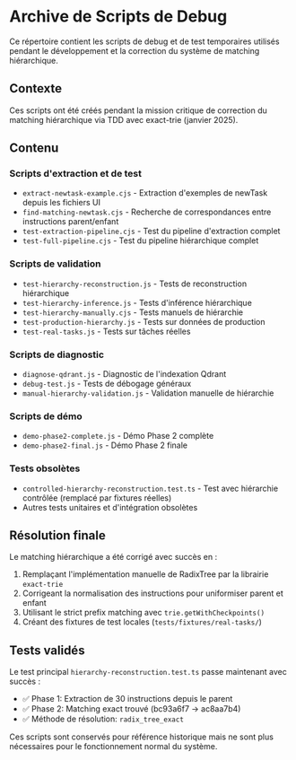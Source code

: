 # Archive de Scripts de Debug

Ce répertoire contient les scripts de debug et de test temporaires utilisés pendant le développement et la correction du système de matching hiérarchique.

## Contexte

Ces scripts ont été créés pendant la mission critique de correction du matching hiérarchique via TDD avec exact-trie (janvier 2025).

## Contenu

### Scripts d'extraction et de test
- `extract-newtask-example.cjs` - Extraction d'exemples de newTask depuis les fichiers UI
- `find-matching-newtask.cjs` - Recherche de correspondances entre instructions parent/enfant
- `test-extraction-pipeline.cjs` - Test du pipeline d'extraction complet
- `test-full-pipeline.cjs` - Test du pipeline hiérarchique complet

### Scripts de validation
- `test-hierarchy-reconstruction.js` - Tests de reconstruction hiérarchique
- `test-hierarchy-inference.js` - Tests d'inférence hiérarchique
- `test-hierarchy-manually.cjs` - Tests manuels de hiérarchie
- `test-production-hierarchy.js` - Tests sur données de production
- `test-real-tasks.js` - Tests sur tâches réelles

### Scripts de diagnostic
- `diagnose-qdrant.js` - Diagnostic de l'indexation Qdrant
- `debug-test.js` - Tests de débogage généraux
- `manual-hierarchy-validation.js` - Validation manuelle de hiérarchie

### Scripts de démo
- `demo-phase2-complete.js` - Démo Phase 2 complète
- `demo-phase2-final.js` - Démo Phase 2 finale

### Tests obsolètes
- `controlled-hierarchy-reconstruction.test.ts` - Test avec hiérarchie contrôlée (remplacé par fixtures réelles)
- Autres tests unitaires et d'intégration obsolètes

## Résolution finale

Le matching hiérarchique a été corrigé avec succès en :
1. Remplaçant l'implémentation manuelle de RadixTree par la librairie `exact-trie`
2. Corrigeant la normalisation des instructions pour uniformiser parent et enfant
3. Utilisant le strict prefix matching avec `trie.getWithCheckpoints()`
4. Créant des fixtures de test locales (`tests/fixtures/real-tasks/`)

## Tests validés

Le test principal `hierarchy-reconstruction.test.ts` passe maintenant avec succès :
- ✅ Phase 1: Extraction de 30 instructions depuis le parent
- ✅ Phase 2: Matching exact trouvé (bc93a6f7 → ac8aa7b4)
- ✅ Méthode de résolution: `radix_tree_exact`

Ces scripts sont conservés pour référence historique mais ne sont plus nécessaires pour le fonctionnement normal du système.